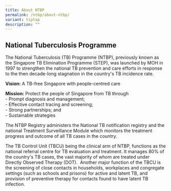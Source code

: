 ```yaml
---
title: About NTBP
permalink: /ntbp/about-ntbp/
variant: tiptap
description: ""
---
```

<h2><strong>National Tuberculosis Programme</strong></h2>
<p>The National Tuberculosis (TB) Programme (NTBP),&nbsp;previously known
as the Singapore TB Elimination Programme (STEP), was launched by MOH in
1997 to strengthen the national TB prevention and care&nbsp;efforts in
response to the then decade-long stagnation in the country's TB incidence
rate.</p>
<p><strong>Vision:</strong> A TB-free Singapore with people-centred care</p>
<p><strong>Mission:</strong> Protect the people of Singapore from TB through
<br>- Prompt diagnosis and management;
<br>- Effective contact tracing and screening;
<br>- Strong partnerships; and
<br>- Sustainable strategies
<br>
</p>
<p>The NTBP Registry administers the National TB notification registry and
the national Treatment Surveillance Module which monitors the treatment
progress and outcome of all TB cases in the country.</p>
<p>The TB Control Unit (TBCU) being the clinical arm of NTBP, functions as
the national referral centre for TB evaluation and treatment. It manages
80% of the country's TB cases, the vast majority of whom are treated under
Directly Observed Therapy (DOT).&nbsp; Another major function of the TBCU
is the screening of close contacts in households, workplaces and congregate
settings (such as schools and prisons) for active and latent TB, and provision
of preventive therapy for contacts found to have latent TB infection.</p>